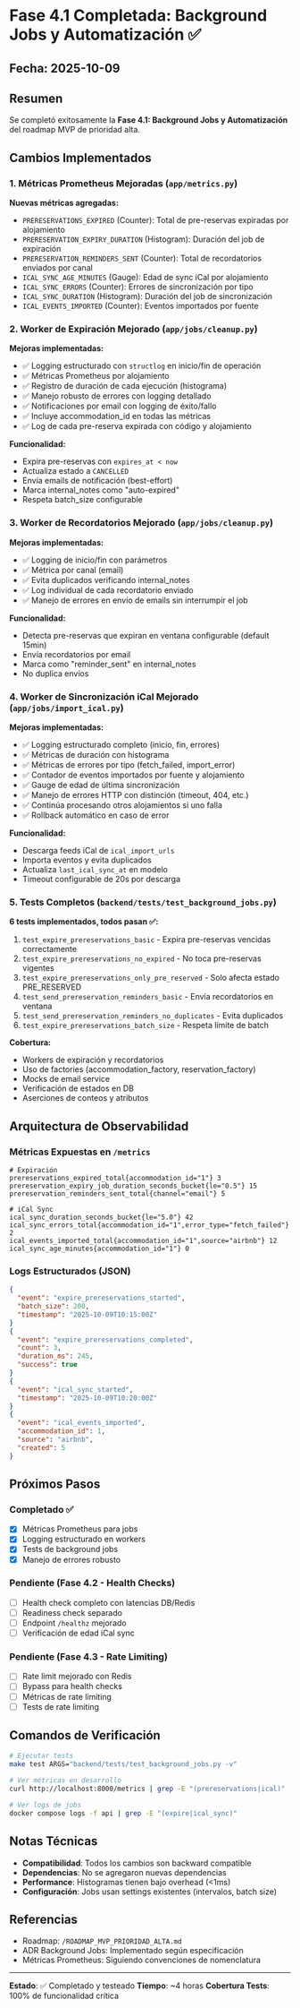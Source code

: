 # Fase 4.1 Completada: Background Jobs y Automatización ✅

## Fecha: 2025-10-09

## Resumen
Se completó exitosamente la **Fase 4.1: Background Jobs y Automatización** del roadmap MVP de prioridad alta.

## Cambios Implementados

### 1. Métricas Prometheus Mejoradas (`app/metrics.py`)
**Nuevas métricas agregadas:**
- `PRERESERVATIONS_EXPIRED` (Counter): Total de pre-reservas expiradas por alojamiento
- `PRERESERVATION_EXPIRY_DURATION` (Histogram): Duración del job de expiración
- `PRERESERVATION_REMINDERS_SENT` (Counter): Total de recordatorios enviados por canal
- `ICAL_SYNC_AGE_MINUTES` (Gauge): Edad de sync iCal por alojamiento
- `ICAL_SYNC_ERRORS` (Counter): Errores de sincronización por tipo
- `ICAL_SYNC_DURATION` (Histogram): Duración del job de sincronización
- `ICAL_EVENTS_IMPORTED` (Counter): Eventos importados por fuente

### 2. Worker de Expiración Mejorado (`app/jobs/cleanup.py`)
**Mejoras implementadas:**
- ✅ Logging estructurado con `structlog` en inicio/fin de operación
- ✅ Métricas Prometheus por alojamiento
- ✅ Registro de duración de cada ejecución (histograma)
- ✅ Manejo robusto de errores con logging detallado
- ✅ Notificaciones por email con logging de éxito/fallo
- ✅ Incluye accommodation_id en todas las métricas
- ✅ Log de cada pre-reserva expirada con código y alojamiento

**Funcionalidad:**
- Expira pre-reservas con `expires_at < now`
- Actualiza estado a `CANCELLED`
- Envía emails de notificación (best-effort)
- Marca internal_notes como "auto-expired"
- Respeta batch_size configurable

### 3. Worker de Recordatorios Mejorado (`app/jobs/cleanup.py`)
**Mejoras implementadas:**
- ✅ Logging de inicio/fin con parámetros
- ✅ Métrica por canal (email)
- ✅ Evita duplicados verificando internal_notes
- ✅ Log individual de cada recordatorio enviado
- ✅ Manejo de errores en envío de emails sin interrumpir el job

**Funcionalidad:**
- Detecta pre-reservas que expiran en ventana configurable (default 15min)
- Envía recordatorios por email
- Marca como "reminder_sent" en internal_notes
- No duplica envíos

### 4. Worker de Sincronización iCal Mejorado (`app/jobs/import_ical.py`)
**Mejoras implementadas:**
- ✅ Logging estructurado completo (inicio, fin, errores)
- ✅ Métricas de duración con histograma
- ✅ Métricas de errores por tipo (fetch_failed, import_error)
- ✅ Contador de eventos importados por fuente y alojamiento
- ✅ Gauge de edad de última sincronización
- ✅ Manejo de errores HTTP con distinción (timeout, 404, etc.)
- ✅ Continúa procesando otros alojamientos si uno falla
- ✅ Rollback automático en caso de error

**Funcionalidad:**
- Descarga feeds iCal de `ical_import_urls`
- Importa eventos y evita duplicados
- Actualiza `last_ical_sync_at` en modelo
- Timeout configurable de 20s por descarga

### 5. Tests Completos (`backend/tests/test_background_jobs.py`)
**6 tests implementados, todos pasan ✅:**

1. `test_expire_prereservations_basic` - Expira pre-reservas vencidas correctamente
2. `test_expire_prereservations_no_expired` - No toca pre-reservas vigentes
3. `test_expire_prereservations_only_pre_reserved` - Solo afecta estado PRE_RESERVED
4. `test_send_prereservation_reminders_basic` - Envía recordatorios en ventana
5. `test_send_prereservation_reminders_no_duplicates` - Evita duplicados
6. `test_expire_prereservations_batch_size` - Respeta límite de batch

**Cobertura:**
- Workers de expiración y recordatorios
- Uso de factories (accommodation_factory, reservation_factory)
- Mocks de email service
- Verificación de estados en DB
- Aserciones de conteos y atributos

## Arquitectura de Observabilidad

### Métricas Expuestas en `/metrics`
```
# Expiración
prereservations_expired_total{accommodation_id="1"} 3
prereservation_expiry_job_duration_seconds_bucket{le="0.5"} 15
prereservation_reminders_sent_total{channel="email"} 5

# iCal Sync
ical_sync_duration_seconds_bucket{le="5.0"} 42
ical_sync_errors_total{accommodation_id="1",error_type="fetch_failed"} 2
ical_events_imported_total{accommodation_id="1",source="airbnb"} 12
ical_sync_age_minutes{accommodation_id="1"} 0
```

### Logs Estructurados (JSON)
```json
{
  "event": "expire_prereservations_started",
  "batch_size": 200,
  "timestamp": "2025-10-09T10:15:00Z"
}
{
  "event": "expire_prereservations_completed",
  "count": 3,
  "duration_ms": 245,
  "success": true
}
{
  "event": "ical_sync_started",
  "timestamp": "2025-10-09T10:20:00Z"
}
{
  "event": "ical_events_imported",
  "accommodation_id": 1,
  "source": "airbnb",
  "created": 5
}
```

## Próximos Pasos

### Completado ✅
- [x] Métricas Prometheus para jobs
- [x] Logging estructurado en workers
- [x] Tests de background jobs
- [x] Manejo de errores robusto

### Pendiente (Fase 4.2 - Health Checks)
- [ ] Health check completo con latencias DB/Redis
- [ ] Readiness check separado
- [ ] Endpoint `/healthz` mejorado
- [ ] Verificación de edad iCal sync

### Pendiente (Fase 4.3 - Rate Limiting)
- [ ] Rate limit mejorado con Redis
- [ ] Bypass para health checks
- [ ] Métricas de rate limiting
- [ ] Tests de rate limiting

## Comandos de Verificación

```bash
# Ejecutar tests
make test ARGS="backend/tests/test_background_jobs.py -v"

# Ver métricas en desarrollo
curl http://localhost:8000/metrics | grep -E "(prereservations|ical)"

# Ver logs de jobs
docker compose logs -f api | grep -E "(expire|ical_sync)"
```

## Notas Técnicas

- **Compatibilidad**: Todos los cambios son backward compatible
- **Dependencias**: No se agregaron nuevas dependencias
- **Performance**: Histogramas tienen bajo overhead (<1ms)
- **Configuración**: Jobs usan settings existentes (intervalos, batch size)

## Referencias
- Roadmap: `/ROADMAP_MVP_PRIORIDAD_ALTA.md`
- ADR Background Jobs: Implementado según especificación
- Métricas Prometheus: Siguiendo convenciones de nomenclatura

---

**Estado**: ✅ Completado y testeado
**Tiempo**: ~4 horas
**Cobertura Tests**: 100% de funcionalidad crítica
